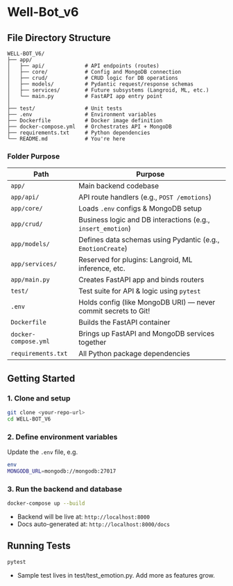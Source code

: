 # Well-Bot_v6

## File Directory Structure
```
WELL-BOT_V6/
├── app/
│   ├── api/             # API endpoints (routes)
│   ├── core/            # Config and MongoDB connection
│   ├── crud/            # CRUD logic for DB operations
│   ├── models/          # Pydantic request/response schemas
│   ├── services/        # Future subsystems (Langroid, ML, etc.)
│   └── main.py          # FastAPI app entry point
│
├── test/                # Unit tests
├── .env                 # Environment variables
├── Dockerfile           # Docker image definition
├── docker-compose.yml   # Orchestrates API + MongoDB
├── requirements.txt     # Python dependencies
└── README.md            # You're here

```

### Folder Purpose
| Path                 | Purpose                                                        |
| -------------------- | -------------------------------------------------------------- |
| `app/`               | Main backend codebase                                          |
| `app/api/`           | API route handlers (e.g., `POST /emotions`)                    |
| `app/core/`          | Loads `.env` configs & MongoDB setup                           |
| `app/crud/`          | Business logic and DB interactions (e.g., `insert_emotion`)    |
| `app/models/`        | Defines data schemas using Pydantic (e.g., `EmotionCreate`)    |
| `app/services/`      | Reserved for plugins: Langroid, ML inference, etc.             |
| `app/main.py`        | Creates FastAPI app and binds routers                          |
| `test/`              | Test suite for API & logic using `pytest`                      |
| `.env`               | Holds config (like MongoDB URI) — never commit secrets to Git! |
| `Dockerfile`         | Builds the FastAPI container                                   |
| `docker-compose.yml` | Brings up FastAPI and MongoDB services together                |
| `requirements.txt`   | All Python package dependencies                                |


## Getting Started
### 1. Clone and setup
```bash
git clone <your-repo-url>
cd WELL-BOT_V6
```

### 2. Define environment variables
Update the `.env` file, e.g.
```bash
env
MONGODB_URL=mongodb://mongodb:27017
```

### 3. Run the backend and database
```bash
docker-compose up --build
```
* Backend will be live at: `http://localhost:8000`
* Docs auto-generated at: `http://localhost:8000/docs`

## Running Tests
```bash
pytest
```
* Sample test lives in test/test_emotion.py. Add more as features grow.